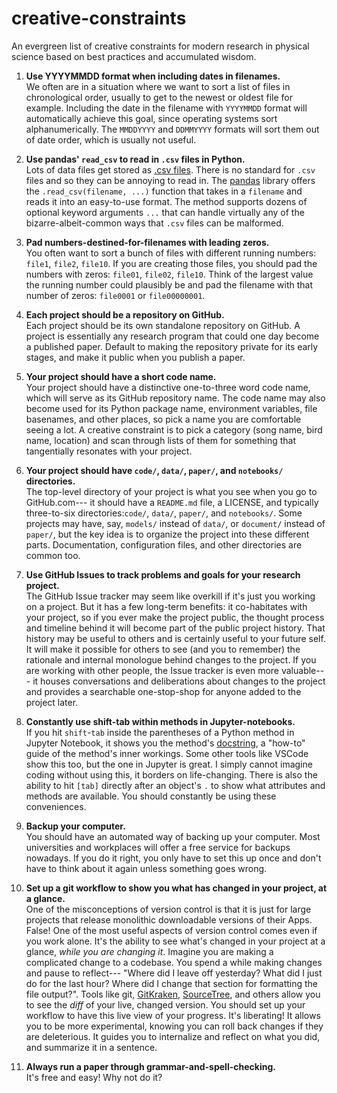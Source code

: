 # creative-constraints
An evergreen list of creative constraints for modern research in physical science based on best practices and accumulated wisdom.

1. **Use YYYYMMDD format when including dates in filenames.**  
We often are in a situation where we want to sort a list of files in chronological order, usually to get to the newest or oldest file for example.  Including the date in the filename with `YYYYMMDD` format will automatically achieve this goal, since operating systems sort alphanumerically.   The `MMDDYYYY` and `DDMMYYYY` formats will sort them out of date order, which is usually not useful.


2. **Use pandas' `read_csv` to read in `.csv` files in Python.**  
Lots of data files get stored as [.csv files](https://en.wikipedia.org/wiki/Comma-separated_values).  There is no standard for `.csv` files and so they can be annoying to read in.  The [pandas](https://pandas.pydata.org) library offers the `.read_csv(filename, ...)` function that takes in a `filename` and reads it into an easy-to-use format.  The method supports dozens of optional keyword arguments `...` that can handle virtually any of the bizarre-albeit-common ways that `.csv` files can be malformed.


3. **Pad numbers-destined-for-filenames with leading zeros.**  
You often want to sort a bunch of files with different running numbers: `file1`, `file2`, `file10`.  If you are creating those files, you should pad the numbers with zeros: `file01`, `file02`, `file10`.  Think of the largest value the running number could plausibly be and pad the filename with that number of zeros: `file0001` or `file00000001`.


4. **Each project should be a repository on GitHub.**  
Each project should be its own standalone repository on GitHub.  A project is essentially any research program that could one day become a published paper.  Default to making the repository private for its early stages, and make it public when you publish a paper.  

5.  **Your project should have a short code name.**  
Your project should have a distinctive one-to-three word code name, which will serve as its GitHub repository name.  The code name may also become used for its Python package name, environment variables, file basenames, and other places, so pick a name you are comfortable seeing a lot.  A creative constraint is to pick a category (song name, bird name, location) and scan through lists of them for something that tangentially resonates with your project.


6.  **Your project should have `code/`, `data/`, `paper/`, and `notebooks/` directories.**  
The top-level directory of your project is what you see when you go to GitHub.com--- it should have a `README.md` file, a LICENSE, and typically three-to-six directories:`code/`, `data/`, `paper/`, and `notebooks/`.  Some projects may have, say, `models/` instead of `data/`, or `document/` instead of `paper/`, but the key idea is to organize the project into these different parts.  Documentation, configuration files, and other directories are common too.


7. **Use GitHub Issues to track problems and goals for your research project.**  
The GitHub Issue tracker may seem like overkill if it's just you working on a project.  But it has a few long-term benefits: it co-habitates with your project, so if you ever make the project public, the thought process and timeline behind it will become part of the public project history.   That history may be useful to others and is certainly useful to your future self.  It will make it possible for others to see (and you to remember) the rationale and internal monologue behind changes to the project.  If you are working with other people, the Issue tracker is even more valuable--- it houses conversations and deliberations about changes to the project and provides a searchable one-stop-shop for anyone added to the project later.  


8. **Constantly use shift-tab within methods in Jupyter-notebooks.**  
If you hit `shift`-`tab` inside the parentheses of a Python method in Jupyter Notebook, it shows you the method's [docstring](https://en.wikipedia.org/wiki/Docstring), a "how-to" guide of the method's inner workings.  Some other tools like VSCode show this too, but the one in Jupyter is great.  I simply cannot imagine coding without using this, it borders on life-changing.  There is also the ability to hit `[tab]` directly after an object's `.` to show what attributes and methods are available.  You should constantly be using these conveniences.

9. **Backup your computer.**  
You should have an automated way of backing up your computer.  Most universities and workplaces will offer a free service for backups nowadays.  If you do it right, you only have to set this up once and don't have to think about it again unless something goes wrong.


10.  **Set up a git workflow to show you what has changed in your project, at a glance.**  
One of the misconceptions of version control is that it is just for large projects that release monolithic downloadable versions of their Apps.  False!  One of the most useful aspects of version control comes even if you work alone.  It's the ability to see what's changed in your project at a glance, *while you are changing it*.  Imagine you are making a complicated change to a codebase.  You spend a while making changes and pause to reflect--- "Where did I leave off yesterday?  What did I just do for the last hour?  Where did I change that section for formatting the file output?".  Tools like git, [GitKraken](https://www.gitkraken.com), [SourceTree](https://www.sourcetreeapp.com), and others allow you to see the *diff* of your live, changed version.  You should set up your workflow to have this live view of your progress.  It's liberating!  It allows you to be more experimental, knowing you can roll back changes if they are deleterious.  It guides you to internalize and reflect on what you did, and summarize it in a sentence.

11.  **Always run a paper through grammar-and-spell-checking.**  
It's free and easy!  Why not do it?

